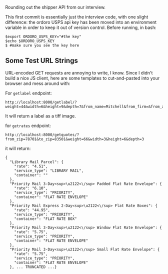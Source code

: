 Rounding out the shipper API from our interview.

This first commit is essentially just the interview code, with one slight difference:
the ordoro USPS api key has been moved into an environment variable in order to keep
it out of version control. Before running, in bash:

    $export ORDORO_USPS_KEY="#the key"
    $echo $ORDORO_USPS_KEY
    $ #make sure you see the key here

## Some Test URL Strings
URL-encoded GET requests are annoying to write, I know. Since I didn't build a nice JS client, here are some templates to cut-and-pasted into your browser and mess around with:

For `getlabel` endpoint:

    http://localhost:8000/getlabel/?weight=44&width=6&height=9&depth=7&from_name=Mitchell&from_firm=&from_address2=&from_address1=111%20Preston%20Ave&from_city=Lewiston&from_state=ID&from_zip=83501&from_zip4=&to_name=Stoutin&to_firm=&to_address2=11160%20Jollyville%20Rd&to_address1=APT%201000&to_city=Austin&to_state=TX&to_zip=78759&to_zip4=

It will return a label as a tiff image.

for `getrates` endpoint:

    http://localhost:8000/getquotes/?from_zip=78701&to_zip=83501&weight=66&width=3&height=6&depth=3

it will return:

    {
      "Library Mail Parcel": {
        "rate": "4.51",
        "service_type": "LIBRARY MAIL",
        "container": ""
      },
      "Priority Mail 3-Day<sup>\u2122<\/sup> Padded Flat Rate Envelope": {
        "rate": "6.10",
        "service_type": "PRIORITY",
        "container": "FLAT RATE ENVELOPE"
      },
      "Priority Mail Express 2-Day<sup>\u2122<\/sup> Flat Rate Boxes": {
        "rate": "44.95",
        "service_type": "PRIORITY",
        "container": "FLAT RATE BOX"
      },
      "Priority Mail 3-Day<sup>\u2122<\/sup> Window Flat Rate Envelope": {
        "rate": "5.75",
        "service_type": "PRIORITY",
        "container": "FLAT RATE ENVELOPE"
      },
      "Priority Mail 3-Day<sup>\u2122<\/sup> Small Flat Rate Envelope": {
        "rate": "5.75",
        "service_type": "PRIORITY",
        "container": "FLAT RATE ENVELOPE"
      }, ... TRUNCATED ...}
